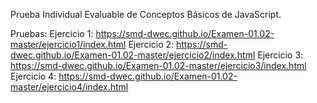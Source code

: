 Prueba Individual Evaluable de Conceptos Básicos de JavaScript.

Pruebas: 
Ejercicio 1: https://smd-dwec.github.io/Examen-01.02-master/ejercicio1/index.html
Ejercicio 2: https://smd-dwec.github.io/Examen-01.02-master/ejercicio2/index.html
Ejercicio 3: https://smd-dwec.github.io/Examen-01.02-master/ejercicio3/index.html
Ejercicio 4: https://smd-dwec.github.io/Examen-01.02-master/ejercicio4/index.html
